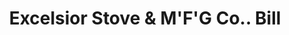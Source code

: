 ---
doi: 10.7916/D8S4841P
date_other: '1929'
date_other_textual: '1929'
form: printed ephemera
genre:
- Invoices
name:
- Excelsior Stove & M'F'G Co.
object_in_context_url: https://biggert.cul.columbia.edu/items/view/ave_biggert_00270
subject_hierarchical_geographic:
- Quincy, Illinois, United States
subject_name:
- Excelsior Stove & M'F'G Co.
title: Excelsior Stove & M'F'G Co.. Bill
sort_title: Excelsior Stove & M'F'G Co.. Bill
call_number: ave_biggert_00270
coordinates:
- 39.93222222222222,-91.38861111111112
pid: ave_biggert_00270
identifiers: ave_biggert_00270
canvas_id: ldpd:395544
permalink: "/items/ave_biggert_00270/"
layout: iiif-image-page
---